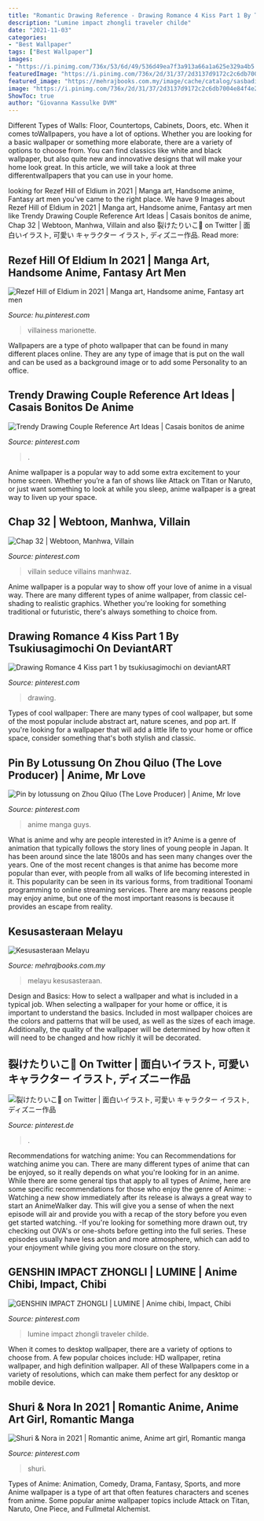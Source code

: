 ```yaml
---
title: "Romantic Drawing Reference - Drawing Romance 4 Kiss Part 1 By Tsukiusagimochi On Deviantart"
description: "Lumine impact zhongli traveler childe"
date: "2021-11-03"
categories:
- "Best Wallpaper"
tags: ["Best Wallpaper"]
images:
- "https://i.pinimg.com/736x/53/6d/49/536d49ea7f3a913a66a1a625e329a4b5.jpg"
featuredImage: "https://i.pinimg.com/736x/2d/31/37/2d3137d9172c2c6db7004e84f4e2cf34.jpg"
featured_image: "https://mehrajbooks.com.my/image/cache/catalog/sasbadi/2020/9789835991400-600x800.jpg"
image: "https://i.pinimg.com/736x/2d/31/37/2d3137d9172c2c6db7004e84f4e2cf34.jpg"
ShowToc: true
author: "Giovanna Kassulke DVM"
---
```



Different Types of Walls: Floor, Countertops, Cabinets, Doors, etc.
When it comes toWallpapers, you have a lot of options. Whether you are looking for a basic wallpaper or something more elaborate, there are a variety of options to choose from. You can find classics like white and black wallpaper, but also quite new and innovative designs that will make your home look great. In this article, we will take a look at three differentwallpapers that you can use in your home.

	

		
looking for Rezef Hill of Eldium in 2021 | Manga art, Handsome anime, Fantasy art men you've came to the right place. We have 9 Images about Rezef Hill of Eldium in 2021 | Manga art, Handsome anime, Fantasy art men like Trendy Drawing Couple Reference Art Ideas | Casais bonitos de anime, Chap 32 | Webtoon, Manhwa, Villain and also 裂けたりいこ🐣 on Twitter | 面白いイラスト, 可愛い キャラクター イラスト, ディズニー作品. Read more:
		
    
## Rezef Hill Of Eldium In 2021 | Manga Art, Handsome Anime, Fantasy Art Men

<img loading=lazy src="https://i.pinimg.com/736x/53/6d/49/536d49ea7f3a913a66a1a625e329a4b5.jpg" onerror="this.onerror=null;this.src='https://tse1.mm.bing.net/th?id=OIP.P82Joc_EY8lNzE1CgMW1dwHaMk&amp;pid=15.1';" alt="Rezef Hill of Eldium in 2021 | Manga art, Handsome anime, Fantasy art men">

_Source: hu.pinterest.com_

>villainess marionette. 

	



Wallpapers are a type of photo wallpaper that can be found in many different places online. They are any type of image that is put on the wall and can be used as a background image or to add some Personality to an office.

    
## Trendy Drawing Couple Reference Art Ideas | Casais Bonitos De Anime

<img loading=lazy src="https://i.pinimg.com/originals/68/b2/6d/68b26d36977fe2460280618c55b64e8a.jpg" onerror="this.onerror=null;this.src='https://tse2.mm.bing.net/th?id=OIP.JdSbu5-cTbAdgPj7ztv3LQAAAA&amp;pid=15.1';" alt="Trendy Drawing Couple Reference Art Ideas | Casais bonitos de anime">

_Source: pinterest.com_

>. 

	

Anime wallpaper is a popular way to add some extra excitement to your home screen. Whether you’re a fan of shows like Attack on Titan or Naruto, or just want something to look at while you sleep, anime wallpaper is a great way to liven up your space.

    
## Chap 32 | Webtoon, Manhwa, Villain

<img loading=lazy src="https://i.pinimg.com/736x/2d/31/37/2d3137d9172c2c6db7004e84f4e2cf34.jpg" onerror="this.onerror=null;this.src='https://tse1.mm.bing.net/th?id=OIP.Nuf90J0FqoCrIyoa9A7EZAHaLF&amp;pid=15.1';" alt="Chap 32 | Webtoon, Manhwa, Villain">

_Source: pinterest.com_

>villain seduce villains manhwaz. 

	

Anime wallpaper is a popular way to show off your love of anime in a visual way. There are many different types of anime wallpaper, from classic cel-shading to realistic graphics. Whether you're looking for something traditional or futuristic, there's always something to choice from.

    
## Drawing Romance 4 Kiss Part 1 By Tsukiusagimochi On DeviantART

<img loading=lazy src="https://i.pinimg.com/736x/20/b5/45/20b545c78d383b42298ed5e8145f0c68--drawing-poses-drawing-tips.jpg" onerror="this.onerror=null;this.src='https://tse1.mm.bing.net/th?id=OIP.hfs16eaHQKEhYRS_mDlTogHaKL&amp;pid=15.1';" alt="Drawing Romance 4 Kiss part 1 by tsukiusagimochi on deviantART">

_Source: pinterest.com_

>drawing. 

	

Types of cool wallpaper:
There are many types of cool wallpaper, but some of the most popular include abstract art, nature scenes, and pop art. If you're looking for a wallpaper that will add a little life to your home or office space, consider something that's both stylish and classic.

    
## Pin By Lotussung On Zhou Qiluo (The Love Producer) | Anime, Mr Love

<img loading=lazy src="https://i.pinimg.com/736x/9d/0c/b5/9d0cb56aa8893a9b01c32b0a75400d02.jpg" onerror="this.onerror=null;this.src='https://tse1.mm.bing.net/th?id=OIP.60dj_zXkqm8s3q7EdeVljQHaKx&amp;pid=15.1';" alt="Pin by lotussung on Zhou Qiluo (The Love Producer) | Anime, Mr love">

_Source: pinterest.com_

>anime manga guys. 

	

What is anime and why are people interested in it?
Anime is a genre of animation that typically follows the story lines of young people in Japan. It has been around since the late 1800s and has seen many changes over the years. One of the most recent changes is that anime has become more popular than ever, with people from all walks of life becoming interested in it. This popularity can be seen in its various forms, from traditional Toonami programming to online streaming services. There are many reasons people may enjoy anime, but one of the most important reasons is because it provides an escape from reality.

    
## Kesusasteraan Melayu

<img loading=lazy src="https://mehrajbooks.com.my/image/cache/catalog/sasbadi/2020/9789835991400-600x800.jpg" onerror="this.onerror=null;this.src='https://tse1.mm.bing.net/th?id=OIP.jYBe9IVU74ql58acrBzEcQHaJ4&amp;pid=15.1';" alt="Kesusasteraan Melayu">

_Source: mehrajbooks.com.my_

>melayu kesusasteraan. 

	

Design and Basics: How to select a wallpaper and what is included in a typical job.
When selecting a wallpaper for your home or office, it is important to understand the basics. Included in most wallpaper choices are the colors and patterns that will be used, as well as the sizes of each image. Additionally, the quality of the wallpaper will be determined by how often it will need to be changed and how richly it will be decorated.

    
## 裂けたりいこ🐣 On Twitter | 面白いイラスト, 可愛い キャラクター イラスト, ディズニー作品

<img loading=lazy src="https://i.pinimg.com/736x/5b/f0/6e/5bf06ea2d001dc9cd478e4a88b2c3ac4.jpg" onerror="this.onerror=null;this.src='https://tse3.mm.bing.net/th?id=OIP.zJU8QLs_hDBqeXW4jTQFYwHaKf&amp;pid=15.1';" alt="裂けたりいこ🐣 on Twitter | 面白いイラスト, 可愛い キャラクター イラスト, ディズニー作品">

_Source: pinterest.de_

>. 

	

Recommendations for watching anime: You can
Recommendations for watching anime you can. There are many different types of anime that can be enjoyed, so it really depends on what you're looking for in an anime. While there are some general tips that apply to all types of Anime, here are some specific recommendations for those who enjoy the genre of Anime: 
-Watching a new show immediately after its release is always a great way to start an AnimeWalker day. This will give you a sense of when the next episode will air and provide you with a recap of the story before you even get started watching. 
-If you're looking for something more drawn out, try checking out OVA's or one-shots before getting into the full series. These episodes usually have less action and more atmosphere, which can add to your enjoyment while giving you more closure on the story.

    
## GENSHIN IMPACT ZHONGLI | LUMINE | Anime Chibi, Impact, Chibi

<img loading=lazy src="https://i.pinimg.com/736x/76/72/f8/7672f8caf2b97657cc4599d5373d864f.jpg" onerror="this.onerror=null;this.src='https://tse4.mm.bing.net/th?id=OIP.-h2T3BRv88GJDKpydC2hrAHaFH&amp;pid=15.1';" alt="GENSHIN IMPACT ZHONGLI | LUMINE | Anime chibi, Impact, Chibi">

_Source: pinterest.com_

>lumine impact zhongli traveler childe. 

	

When it comes to desktop wallpaper, there are a variety of options to choose from. A few popular choices include: HD wallpaper, retina wallpaper, and high definition wallpaper. All of these Wallpapers come in a variety of resolutions, which can make them perfect for any desktop or mobile device. 

    
## Shuri &amp; Nora In 2021 | Romantic Anime, Anime Art Girl, Romantic Manga

<img loading=lazy src="https://i.pinimg.com/736x/fb/93/ab/fb93ab60a2541a4fbe31974e5eeed9a5.jpg" onerror="this.onerror=null;this.src='https://tse3.mm.bing.net/th?id=OIP.eh2pwCjyIz85tAhPtYQhXQHaRf&amp;pid=15.1';" alt="Shuri &amp; Nora in 2021 | Romantic anime, Anime art girl, Romantic manga">

_Source: pinterest.com_

>shuri. 

	

Types of Anime: Animation, Comedy, Drama, Fantasy, Sports, and more
Anime wallpaper is a type of art that often features characters and scenes from anime. Some popular anime wallpaper topics include Attack on Titan, Naruto, One Piece, and Fullmetal Alchemist.

